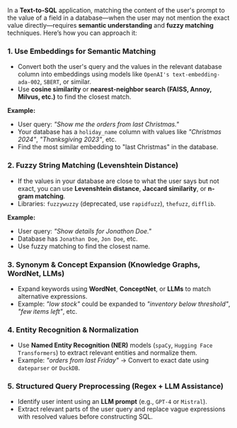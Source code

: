 In a **Text-to-SQL** application, matching the content of the user's prompt to the value of a field in a database—when the user may not mention the exact value directly—requires **semantic understanding** and **fuzzy matching** techniques. Here’s how you can approach it:

### 1. **Use Embeddings for Semantic Matching**
   - Convert both the user's query and the values in the relevant database column into embeddings using models like `OpenAI's text-embedding-ada-002`, `SBERT`, or similar.
   - Use **cosine similarity** or **nearest-neighbor search (FAISS, Annoy, Milvus, etc.)** to find the closest match.

   **Example:**
   - User query: *"Show me the orders from last Christmas."*
   - Your database has a `holiday_name` column with values like *"Christmas 2024"*, *"Thanksgiving 2023"*, etc.
   - Find the most similar embedding to "last Christmas" in the database.

### 2. **Fuzzy String Matching (Levenshtein Distance)**
   - If the values in your database are close to what the user says but not exact, you can use **Levenshtein distance**, **Jaccard similarity**, or **n-gram matching**.
   - Libraries: `fuzzywuzzy` (deprecated, use `rapidfuzz`), `thefuzz`, `difflib`.

   **Example:**
   - User query: *"Show details for Jonathon Doe."*
   - Database has `Jonathan Doe`, `Jon Doe`, etc.
   - Use fuzzy matching to find the closest name.

### 3. **Synonym & Concept Expansion (Knowledge Graphs, WordNet, LLMs)**
   - Expand keywords using **WordNet**, **ConceptNet**, or **LLMs** to match alternative expressions.
   - Example: *"low stock"* could be expanded to *"inventory below threshold"*, *"few items left"*, etc.

### 4. **Entity Recognition & Normalization**
   - Use **Named Entity Recognition (NER)** models (`spaCy`, `Hugging Face Transformers`) to extract relevant entities and normalize them.
   - Example: *"orders from last Friday"* → Convert to exact date using `dateparser` or `DuckDB`.

### 5. **Structured Query Preprocessing (Regex + LLM Assistance)**
   - Identify user intent using an **LLM prompt** (e.g., `GPT-4` or `Mistral`).
   - Extract relevant parts of the user query and replace vague expressions with resolved values before constructing SQL.

